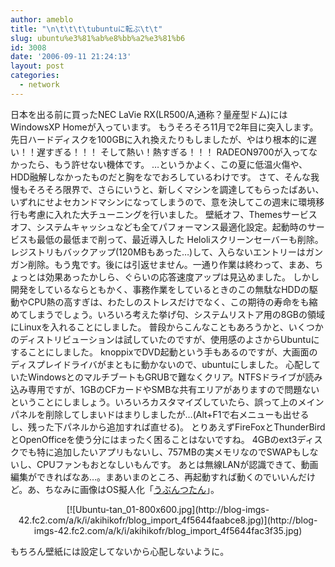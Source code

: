 ```yaml
---
author: ameblo
title: "\n\t\t\t\tubuntuに転ぶ\t\t"
slug: ubuntu%e3%81%ab%e8%bb%a2%e3%81%b6
id: 3008
date: '2006-09-11 21:24:13'
layout: post
categories:
  - network
---
```


日本を出る前に買ったNEC LaVie RX(LR500/A,通称？量産型ドム)にはWindowsXP Homeが入っています。 もうそろそろ11月で2年目に突入します。先日ハードディスクを100GBに入れ換えたりもしましたが、やはり根本的に遅い！！遅すぎる！！！ そして熱い！熱すぎる！！！ RADEON9700が入ってなかったら、もう許せない機体です。 …というかよく、この夏に低温火傷や、HDD融解しなかったものだと胸をなでおろしているわけです。 さて、そんな我慢もそろそろ限界で、さらにいうと、新しくマシンを調達してもらったばあい、いずれにせよセカンドマシンになってしまうので、意を決してこの週末に環境移行も考慮に入れた大チューニングを行いました。 壁紙オフ、Themesサービスオフ、システムキャッシュなども全てパフォーマンス最適化設定。起動時のサービスも最低の最低まで削って、最近導入した Heloliスクリーンセーバーも削除。 レジストリもバックアップ(120MBもあった…)して、入らないエントリーはガンガン削除。もう鬼です。後には引返せません。一通り作業は終わって、まあ、ちょっとは効果あったかしら、ぐらいの応答速度アップは見込めました。 しかし開発をしているならともかく、事務作業をしているときのこの無駄なHDDの駆動やCPU熱の高すぎは、わたしのストレスだけでなく、この期待の寿命をも縮めてしまうでしょう。いろいろ考えた挙げ句、システムリストア用の8GBの領域にLinuxを入れることにしました。 普段からこんなこともあろうかと、いくつかのディストリビューションは試していたのですが、使用感のよさからUbuntuにすることにしました。 knoppixでDVD起動という手もあるのですが、大画面のディスプレイドライバがまともに動かないので、ubuntuにしました。 心配していたWindowsとのマルチブートもGRUBで難なくクリア。NTFSドライブが読み込み専用ですが、1GBのCFカードやSMBな共有エリアがありますので問題ないということにしましょう。いろいろカスタマイズしていたら、誤って上のメインパネルを削除してしまいドはまりしましたが…(Alt+F1で右メニューも出せるし、残った下パネルから追加すれば直せる)。 とりあえずFireFoxとThunderBirdとOpenOfficeを使う分にはまったく困ることはないですね。 4GBのext3ディスクでも特に追加したいアプリもないし、757MBの実メモリなのでSWAPもしないし、CPUファンもおとなしいもんです。 あとは無線LANが認識できて、動画編集ができればなあ…。まあいまのところ、再起動すれば動くのでいいんだけど。あ、ちなみに画像はOS擬人化「[うぶんつたん](http://www.ubuntulinux.jp/wiki/X_e3_80_8cUbuntu_e3_81_9f_e3_82_93_e3_80_8d_e3_81_a8_e3_81_af_e4_bd_95_ef_bc_9f/)」。

<div align="center">[![Ubuntu-tan_01-800x600.jpg](http://blog-imgs-42.fc2.com/a/k/i/akihikofr/blog_import_4f5644faabce8.jpg)](http://blog-imgs-42.fc2.com/a/k/i/akihikofr/blog_import_4f5644fac3f35.jpg)</div>

もちろん壁紙には設定してないから心配しないように。